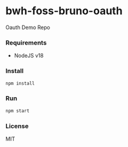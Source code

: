 # bwh-foss-bruno-oauth

Oauth Demo Repo

### Requirements
* NodeJS v18

### Install
```bash
npm install
```

### Run
```bash
npm start
```

### License
MIT